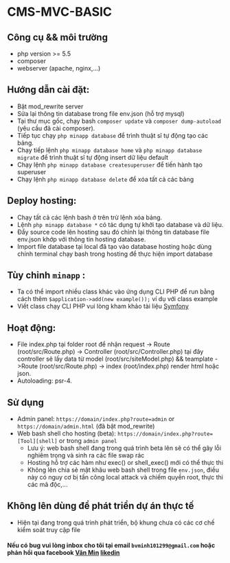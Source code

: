 # CMS-MVC-BASIC
## Công cụ && môi trường
- php version >= 5.5
- composer
- webserver (apache, nginx,...)
## Hướng dẫn cài đặt:
- Bật mod_rewrite server
- Sửa lại thông tin database trong file env.json (hỗ trợ mysql) 
- Tại thư mục gốc, chạy bash ```composer update``` và ```composer dump-autoload``` (yêu cầu đã cài composer).
- Tiếp tục chạy ```php minapp database``` để trình thuật sĩ tự động tạo các bảng.
- Chạy tiếp lệnh ```php minapp database home``` và ```php minapp database migrate``` để trình thuật sĩ tự động insert dữ liệu default
- Chạy lệnh ```php minapp database createsuperuser``` để tiến hành tạo superuser
- Chạy lệnh ```php minapp database delete``` để xóa tất cả các bảng
## Deploy hosting:
- Chạy tất cả các lệnh bash ở trên trừ lệnh xóa bảng.
- Lệnh ```php minapp database *``` có tác dụng tự khởi tạo database và dữ liệu.
- Đẩy source code lên hosting sau đó chỉnh lại thông tin database file env.json khớp với thông tin hosting database.
- Import file database tại local đã tạo vào database hosting hoặc dùng chính terminal chạy bash trong hosting để thực hiện import database
## Tùy chỉnh ```minapp``` :
- Ta có thể import nhiều class khác vào ứng dụng CLI PHP để run bằng cách thêm ```$application->add(new example());``` ví dụ với class example
- Viết class chạy CLI PHP vui lòng kham khảo tài liệu [Symfony](https://symfony.com/doc/current/console.html)
## Hoạt động:
- File index.php tại folder root để nhận request -> Route (root/src/Route.php) -> Controller (root/src/Controller.php) tại đây controller sẽ lấy data từ model (root/src/siteModel.php) && teamplate ->Route (root/src/Route.php) -> index (root/index.php)  render html hoặc json.
- Autoloading: psr-4.
## Sử dụng
- Admin panel: ```https://domain/index.php?route=admin``` or ```https://domain/admin.html``` (đã bật mod_rewrite)
- Web bash shell cho hosting (beta): ```https://domain/index.php?route=[Tool][shell]```  or trong ```admin panel``` 
    + Lưu ý: web bash shell đang trong quá trình beta lên sẽ có thể gây lỗi nghiêm trọng và sinh ra các file swap rác
    + Hosting hỗ trợ các hàm như exec() or shell_exec() mới có thể thực thi
    + Không lên chia sẻ mật khâu web bash shell trong file ```env.json```, điều này có nguy cơ bị tấn công local attack và chiếm quyền root, thực thi các mã độc,...
## Không lên dùng để phát triển dự án thực tế
- Hiện tại đang trong quá trình phát triển, bộ khung chưa có các cơ chế kiểm soát truy cập file

#### Nếu có bug vui lòng inbox cho tôi tại email ```bvminh101299@gmail.com``` hoặc phản hồi qua facebook [Văn Min](https://www.facebook.com/zake.death) [likedin](https://www.linkedin.com/in/minh-bui-567486148/)
